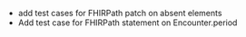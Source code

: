 * add test cases for FHIRPath patch on absent elements
* Add test case for FHIRPath statement on Encounter.period
